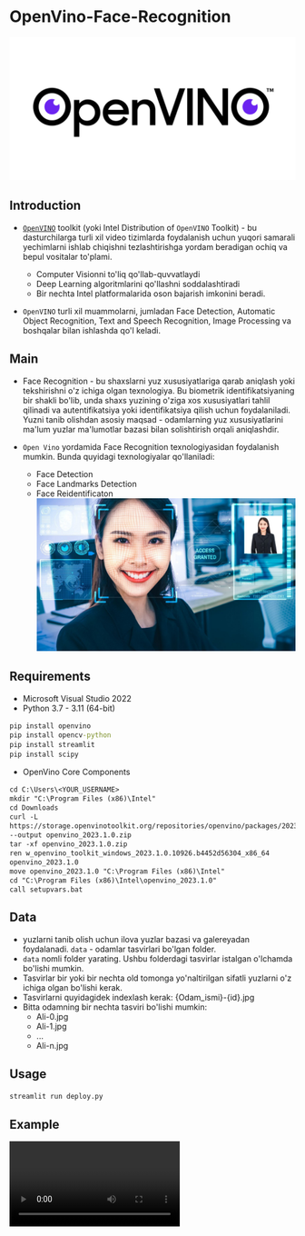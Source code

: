 # OpenVino-Face-Recognition
![image](https://github.com/MisterFoziljon/OpenVino-Face-Recognition/blob/main/source/openvino.png)
## Introduction
- [```OpenVINO```](https://docs.openvino.ai/2023.1/home.html) toolkit (yoki Intel Distribution of ```OpenVINO``` Toolkit) - bu dasturchilarga turli xil video tizimlarda foydalanish uchun yuqori samarali yechimlarni ishlab chiqishni tezlashtirishga yordam beradigan ochiq va bepul vositalar to'plami.
  * Computer Visionni to'liq qo'llab-quvvatlaydi
  * Deep Learning algoritmlarini qo'llashni soddalashtiradi
  * Bir nechta Intel platformalarida oson bajarish imkonini beradi.
    
- ```OpenVINO``` turli xil muammolarni, jumladan Face Detection, Automatic Object Recognition, Text and Speech Recognition, Image Processing va boshqalar bilan ishlashda qo'l keladi.

## Main
* Face Recognition - bu shaxslarni yuz xususiyatlariga qarab aniqlash yoki tekshirishni o'z ichiga olgan texnologiya. Bu biometrik identifikatsiyaning bir shakli bo'lib, unda shaxs yuzining o'ziga xos xususiyatlari tahlil qilinadi va autentifikatsiya yoki identifikatsiya qilish uchun foydalaniladi. Yuzni tanib olishdan asosiy maqsad - odamlarning yuz xususiyatlarini ma'lum yuzlar ma'lumotlar bazasi bilan solishtirish orqali aniqlashdir.

* ```Open Vino``` yordamida Face Recognition texnologiyasidan foydalanish mumkin. Bunda quyidagi texnologiyalar qo'llaniladi:
   - Face Detection
   - Face Landmarks Detection
   - Face Reidentificaton
![image](https://github.com/MisterFoziljon/OpenVino-Face-Recognition/blob/main/source/face.jpg)


## Requirements
* Microsoft Visual Studio 2022
* Python 3.7 - 3.11 (64-bit)
```cmd
pip install openvino
pip install opencv-python
pip install streamlit
pip install scipy
```

* OpenVino Core Components
```console
cd C:\Users\<YOUR_USERNAME>
mkdir "C:\Program Files (x86)\Intel"
cd Downloads
curl -L https://storage.openvinotoolkit.org/repositories/openvino/packages/2023.1/windows/w_openvino_toolkit_windows_2023.1.0.12185.47b736f63ed_x86_64.zip --output openvino_2023.1.0.zip
tar -xf openvino_2023.1.0.zip
ren w_openvino_toolkit_windows_2023.1.0.10926.b4452d56304_x86_64 openvino_2023.1.0
move openvino_2023.1.0 "C:\Program Files (x86)\Intel"
cd "C:\Program Files (x86)\Intel\openvino_2023.1.0"
call setupvars.bat
```

## Data
  - yuzlarni tanib olish uchun ilova yuzlar bazasi va galereyadan foydalanadi. ```data``` - odamlar tasvirlari bo'lgan folder.
  - ```data``` nomli folder yarating. Ushbu folderdagi tasvirlar istalgan o'lchamda bo'lishi mumkin.
  - Tasvirlar bir yoki bir nechta old tomonga yo'naltirilgan sifatli yuzlarni o'z ichiga olgan bo'lishi kerak.
  - Tasvirlarni quyidagidek indexlash kerak: {Odam_ismi}-{id}.jpg
  - Bitta odamning bir nechta tasviri bo'lishi mumkin:
      - Ali-0.jpg
      - Ali-1.jpg
      - ...
      - Ali-n.jpg

## Usage
```python
streamlit run deploy.py
```

## Example
<video controls autoplay>
  <source src="source/video.mp4" type="video/mp4">
  Your browser does not support the video tag.
</video>
